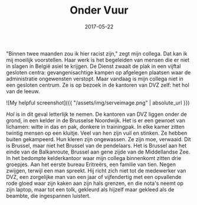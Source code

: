 ﻿---
layout: post
date: 2017-05-22
title: Onder Vuur
tags: story nederlands
---

"Binnen twee maanden zou ik hier racist zijn," zegt mijn collega. Dat kan ik mij moeilijk voorstellen. Haar werk is het begeleiden van mensen die er niet in slagen in België asiel te krijgen. De Dienst zwaait de plak in een vijftal gesloten centra: gevangenisachtige kampen op afgelegen plaatsen waar de administratie ongewensten verstopt. Maar vandaag is mijn collega niet in een gesloten centrum. Ze is op bezoek in de kantoren van DVZ zelf: het hol van de leeuw.


![My helpful screenshot]({{ "/assets/img/serveimage.png" | absolute_url }})

*Hol* is in dit geval letterlijk te nemen. De kantoren van DVZ liggen onder de grond, in een kelder in de Brusselse Noordwijk. Het is er een gewroet van lichamen: witte in das en pak, donkere in trainingpak. In elke kamer zitten twintig mensen op een kluitje. Veel van hen zijn vuil en stinken. Ze hebben buiten gekampeerd. Hun kleren zijn ongewassen. Ze zijn moe, verwaaid. Dit is Brussel, maar niet het Brussel van de pendelaars. Het is Brussel aan het einde van de Balkanroute, Brussel aan gene zijde van de Middellandse Zee. In het bedompte kelderkantoor waar mijn collega binnenkomt zitten drie groepjes. Aan het eerste bureau Eritreërs, een familie van tien. Negen zwijgen, terwijl een man spreekt. Hij richt zich niet tot de medewerker van DVZ, een zorgelijke man van een jaar of vijfendertig met een opvallende rode gloed waar zijn kaken aan zijn hals grenzen, en die nota's neemt op zijn laptop, maar tot een tolk, gekleurd als hijzelf maar gekleed als de beambte, die ingespannen luistert.
